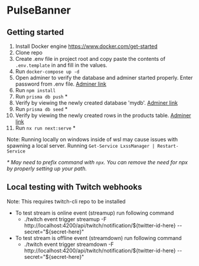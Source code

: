 # PulseBanner

## Getting started

1. Install Docker engine https://www.docker.com/get-started
1. Clone repo
2. Create .env file in project root and copy paste the contents of `.env.template` in and fill in the values.
3. Run `docker-compose up -d`
4. Open adminer to verify the database and adminer started properly. Enter password from .env file. [Adminer link](http://localhost:8080/?pgsql=db&username=postgres&psql)
5. Run `npm install`
6. Run `prisma db push` *
7. Verify by viewing the newly created database 'mydb'. [Adminer link](http://localhost:8080/?pgsql=db&username=postgres&db=mydb&ns=public)
8. Run `prisma db seed` *
9. Verify by viewing the newly created rows in the products table. [Adminer link](http://localhost:8080/?pgsql=db&username=postgres&db=mydb&ns=public&select=products)
10. Run `nx run next:serve` *

Note: Running locally on windows inside of wsl may cause issues with spawning a local server. Running `Get-Service LxssManager | Restart-Service` 

_* May need to prefix command with `npx`. You can remove the need for npx by properly setting up your path._


## Local testing with Twitch webhooks

Note: This requires twitch-cli repo to be installed

 - To test stream is online event (streamup) run following command
    - ./twitch event trigger streamup -F http://localhost:4200/api/twitch/notification/${twitter-id-here} --secret="${secret-here}"
 - To test stream is offline event (streamdown) run following command
    - ./twitch event trigger streamdown -F http://localhost:4200/api/twitch/notification/${twitter-id-here} --secret="${secret-here}"
